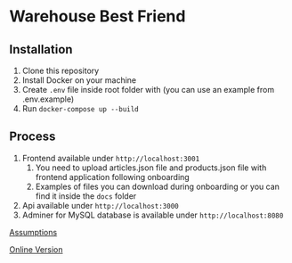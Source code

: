 # Warehouse Best Friend 
## Installation
1. Clone this repository
2. Install Docker on your machine
3. Create `.env` file inside root folder with (you can use an example from .env.example)
4. Run `docker-compose up --build`

## Process
1. Frontend available under `http://localhost:3001`
   1. You need to upload articles.json file and products.json file with frontend application following onboarding
   2. Examples of files you can download during onboarding or you can find it inside the `docs` folder
2. Api available under `http://localhost:3000`
3. Adminer for MySQL database is available under `http://localhost:8080`

[Assumptions](docs/Assumption.md)

[Online Version](http://188.166.84.48:3001/)

